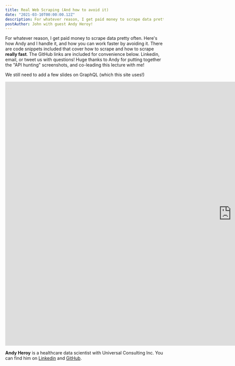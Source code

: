 ```yaml
---
title: Real Web Scraping (And how to avoid it)
date: "2021-03-10T00:00:00.12Z"
description: For whatever reason, I get paid money to scrape data pretty often. Here's how we do it, and how you can work faster by avoiding it.
postAuthor: John with guest Andy Heroy!
---
```

For whatever reason, I get paid money to scrape data pretty often. Here's how Andy and I handle it, and how you can work faster by avoiding it. There are code snippets included that cover how to scrape and how to scrape <b>really fast</b>. The GitHub links are included for convenience below. Linkedin, email, or tweet us with questions! Huge thanks to Andy for putting together the "API hunting" screenshots, and co-leading this lecture with me!

We still need to add a few slides on GraphQL (which this site uses!)

<iframe src="https://docs.google.com/presentation/d/e/2PACX-1vQF3Y9mNBO99aCs8oemll2rtmI8-kqu7eUDvpHuu1mBiXy_e3DFAhJKGNf4AU7ttT4d5A9uTMvU9nJ8/embed?start=false&loop=false" frameborder="0" width="1440" height="839" allowfullscreen="true" mozallowfullscreen="true" webkitallowfullscreen="true"></iframe>

<b>Andy Heroy</b> is a healthcare data scientist with Universal Consulting Inc. You can find him on [Linkedin](https://www.linkedin.com/in/data-science-andy/) and [GitHub](https://github.com/Landcruiser87).
